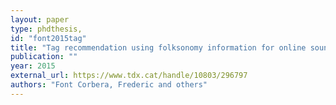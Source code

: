 ```yaml
---
layout: paper
type: phdthesis,
id: "font2015tag"
title: "Tag recommendation using folksonomy information for online sound sharing platforms"
publication: ""
year: 2015
external_url: https://www.tdx.cat/handle/10803/296797
authors: "Font Corbera, Frederic and others"
---
```

